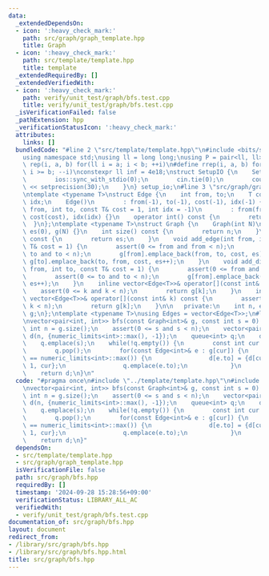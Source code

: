 ```yaml
---
data:
  _extendedDependsOn:
  - icon: ':heavy_check_mark:'
    path: src/graph/graph_template.hpp
    title: Graph
  - icon: ':heavy_check_mark:'
    path: src/template/template.hpp
    title: template
  _extendedRequiredBy: []
  _extendedVerifiedWith:
  - icon: ':heavy_check_mark:'
    path: verify/unit_test/graph/bfs.test.cpp
    title: verify/unit_test/graph/bfs.test.cpp
  _isVerificationFailed: false
  _pathExtension: hpp
  _verificationStatusIcon: ':heavy_check_mark:'
  attributes:
    links: []
  bundledCode: "#line 2 \"src/template/template.hpp\"\n#include <bits/stdc++.h>\n\
    using namespace std;\nusing ll = long long;\nusing P = pair<ll, ll>;\n#define\
    \ rep(i, a, b) for(ll i = a; i < b; ++i)\n#define rrep(i, a, b) for(ll i = a;\
    \ i >= b; --i)\nconstexpr ll inf = 4e18;\nstruct SetupIO {\n    SetupIO() {\n\
    \        ios::sync_with_stdio(0);\n        cin.tie(0);\n        cout << fixed\
    \ << setprecision(30);\n    }\n} setup_io;\n#line 3 \"src/graph/graph_template.hpp\"\
    \ntemplate <typename T>\nstruct Edge {\n    int from, to;\n    T cost;\n    int\
    \ idx;\n    Edge()\n        : from(-1), to(-1), cost(-1), idx(-1) {}\n    Edge(int\
    \ from, int to, const T& cost = 1, int idx = -1)\n        : from(from), to(to),\
    \ cost(cost), idx(idx) {}\n    operator int() const {\n        return to;\n  \
    \  }\n};\ntemplate <typename T>\nstruct Graph {\n    Graph(int N)\n        : n(N),\
    \ es(0), g(N) {}\n    int size() const {\n        return n;\n    }\n    int edge_size()\
    \ const {\n        return es;\n    }\n    void add_edge(int from, int to, const\
    \ T& cost = 1) {\n        assert(0 <= from and from < n);\n        assert(0 <=\
    \ to and to < n);\n        g[from].emplace_back(from, to, cost, es);\n       \
    \ g[to].emplace_back(to, from, cost, es++);\n    }\n    void add_directed_edge(int\
    \ from, int to, const T& cost = 1) {\n        assert(0 <= from and from < n);\n\
    \        assert(0 <= to and to < n);\n        g[from].emplace_back(from, to, cost,\
    \ es++);\n    }\n    inline vector<Edge<T>>& operator[](const int& k) {\n    \
    \    assert(0 <= k and k < n);\n        return g[k];\n    }\n    inline const\
    \ vector<Edge<T>>& operator[](const int& k) const {\n        assert(0 <= k and\
    \ k < n);\n        return g[k];\n    }\n\n   private:\n    int n, es;\n    vector<vector<Edge<T>>>\
    \ g;\n};\ntemplate <typename T>\nusing Edges = vector<Edge<T>>;\n#line 4 \"src/graph/bfs.hpp\"\
    \nvector<pair<int, int>> bfs(const Graph<int>& g, const int s = 0) {\n    const\
    \ int n = g.size();\n    assert(0 <= s and s < n);\n    vector<pair<int, int>>\
    \ d(n, {numeric_limits<int>::max(), -1});\n    queue<int> q;\n    d[s] = {0, -1};\n\
    \    q.emplace(s);\n    while(!q.empty()) {\n        const int cur = q.front();\n\
    \        q.pop();\n        for(const Edge<int>& e : g[cur]) {\n            if(d[e.to].first\
    \ == numeric_limits<int>::max()) {\n                d[e.to] = {d[cur].first +\
    \ 1, cur};\n                q.emplace(e.to);\n            }\n        }\n    }\n\
    \    return d;\n}\n"
  code: "#pragma once\n#include \"../template/template.hpp\"\n#include \"./graph_template.hpp\"\
    \nvector<pair<int, int>> bfs(const Graph<int>& g, const int s = 0) {\n    const\
    \ int n = g.size();\n    assert(0 <= s and s < n);\n    vector<pair<int, int>>\
    \ d(n, {numeric_limits<int>::max(), -1});\n    queue<int> q;\n    d[s] = {0, -1};\n\
    \    q.emplace(s);\n    while(!q.empty()) {\n        const int cur = q.front();\n\
    \        q.pop();\n        for(const Edge<int>& e : g[cur]) {\n            if(d[e.to].first\
    \ == numeric_limits<int>::max()) {\n                d[e.to] = {d[cur].first +\
    \ 1, cur};\n                q.emplace(e.to);\n            }\n        }\n    }\n\
    \    return d;\n}"
  dependsOn:
  - src/template/template.hpp
  - src/graph/graph_template.hpp
  isVerificationFile: false
  path: src/graph/bfs.hpp
  requiredBy: []
  timestamp: '2024-09-28 15:28:56+09:00'
  verificationStatus: LIBRARY_ALL_AC
  verifiedWith:
  - verify/unit_test/graph/bfs.test.cpp
documentation_of: src/graph/bfs.hpp
layout: document
redirect_from:
- /library/src/graph/bfs.hpp
- /library/src/graph/bfs.hpp.html
title: src/graph/bfs.hpp
---
```

